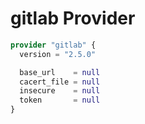 # gitlab Provider

[embedmd]:# (gitlab.tf)
```tf
provider "gitlab" {
  version = "2.5.0"

  base_url    = null
  cacert_file = null
  insecure    = null
  token       = null
}
```
